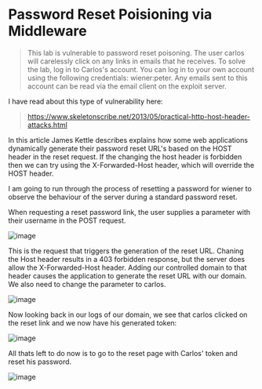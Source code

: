 # Password Reset Poisioning via Middleware

> This lab is vulnerable to password reset poisoning. The user carlos will carelessly click on any links in emails that he receives. To solve the lab, log in to Carlos's account. You can log in to your own account using the following credentials: wiener:peter. Any emails sent to this account can be read via the email client on the exploit server. 

I have read about this type of vulnerability here:


> https://www.skeletonscribe.net/2013/05/practical-http-host-header-attacks.html


In this article James Kettle describes explains how some web applications dynamically generate their password reset URL's based on the HOST header in the reset request. If the changing the host header is forbidden then we can try using the X-Forwarded-Host header, which will override the HOST header.


I am going to run through the process of resetting a password for wiener to observe the behaviour of the server during a standard password reset.


When requesting a reset password link, the user supplies a parameter with their username in the POST request.


![image](https://user-images.githubusercontent.com/79766677/199639542-85cda09a-2b79-48fc-a47d-f197214d5a5c.png)


This is the request that triggers the generation of the reset URL. Chaning the Host header results in a 403 forbidden response, but the server does allow the X-Forwarded-Host header. Adding our controlled domain to that header causes the application to generate the reset URL with our domain. We also need to change the parameter to carlos.

![image](https://user-images.githubusercontent.com/79766677/199640021-80fa3b56-5f33-42ac-9c21-ff878ab489f4.png)


Now looking back in our logs of our domain, we see that carlos clicked on the reset link and we now have his generated token:

![image](https://user-images.githubusercontent.com/79766677/199640349-8a92f7f9-41ab-45c1-baa7-f4a1e6c4c9d4.png)


All thats left to do now is to go to the reset page with Carlos' token and reset his password.

![image](https://user-images.githubusercontent.com/79766677/199640721-ed6d1509-595a-4f61-8946-2a0cb21a1821.png)
